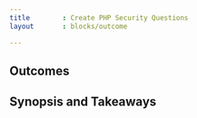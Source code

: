 ```yaml
---
title        : Create PHP Security Questions
layout       : blocks/outcome

---
```



## Outcomes



## Synopsis and Takeaways
